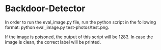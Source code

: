 # Backdoor-Detector

In order to run the eval_image.py file, run the python script in the following format: python eval_image.py test-photos/test.png.

If the image is poisoned, the output of this script will be 1283. In case the image is clean, the correct label will be printed.
